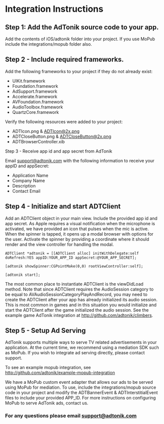 Integration Instructions
==========================

Step 1: Add the AdTonik source code to your app.
--
Add the contents of iOS/adtonik folder into your project. If you use MoPub include the integrations/mopub folder also.

Step 2 - Include required frameworks.
------

Add the following frameworks to your project if they do not already exist:
* UIKit.framework
* Foundation.framework
* AdSupport.framework
* Accelerate.framework
* AVFoundation.framework
* AudioToolbox.framework
* QuartzCore.framework

Verify the following resources were added to your project:
* ADTIcon.png & ADTIcon@2x.png
* ADTCloseButton.png & ADTCloseButton@2x.png
* ADTBrowserController.xib

Step 3 - Receive app id and app secret from AdTonik

Email support@adtonik.com with the following information to receive your appID and appSecret:

- Application Name
- Company Name
- Description
- Contact Email

Step 4 - Initialize and start ADTClient
---
Add an ADTClient object in your main view. Include the provided app id and app secret. As Apple requires a visual notification when the microphone is activated, we have provided an icon that pulses when the mic is active. When the spinner is tapped, it opens up a modal browser with options for the user. Activate the spinner by providing a coordinate where it should render and the view controller for handling the modal.

    ADTClient *adtonik = [[ADTClient alloc] initWithDelegate:self doRefresh:YES appID:YOUR_APP_ID appSecret:@YOUR_APP_SECRET];

    [adtonik showSpinner:CGPointMake(0,0) rootViewController:self];

    [adtonik start];


The most common place to instantiate ADTClient is the viewDidLoad method. Note that since ADTClient requires the AudioSession category to be equal to AVAudioSessionCategoryPlayAndRecord, you may need to create the ADTClient after your app has already initialized its audio session. This is most common in games and in this situation you would initialize and start the ADTClient after the game initialized the audio session. See the example game AdTonik integration at http://github.com/adtonik/climbers.

Step 5 - Setup Ad Serving
---

AdTonik supports multiple ways to serve TV related advertisements in your application.  At the current time, we recommend using a mediation SDK such as MoPub.  If you wish to integrate ad serving directly, please contact support.

To see an example mopub integration, see http://github.com/adtonik/example-mopub-integration

We have a MoPub custom event adapter that allows our ads to be served using MoPub for mediation. To use, include the integrations/mopub source code in your project and modify the ADTBannerEvent & ADTInterstitialEvent files to include your provided APP_ID. For more instructions on configuring MoPub to serve AdTonik ads, contact us.

### For any questions please email support@adtonik.com
